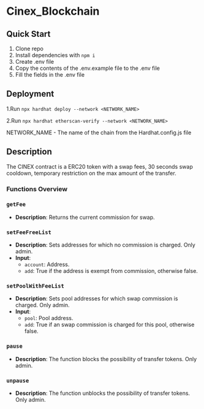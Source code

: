 # Cinex_Blockchain

## Quick Start

1. Clone repo
2. Install dependencies with `npm i`
3. Create .env file 
4. Copy the contents of the .env.example file to the .env file
5. Fill the fields in the .env file

## Deployment

1.Run `npx hardhat deploy --network <NETWORK_NAME>`

2.Run `npx hardhat etherscan-verify --network <NETWORK_NAME>`

NETWORK_NAME - The name of the chain from the Hardhat.config.js file

## Description
The CINEX contract is a ERC20 token with a swap fees, 30 seconds swap cooldown, temporary restriction on the max amount of the transfer.

### Functions Overview

### `getFee`
- **Description**: Returns the current commission for swap.

### `setFeeFreeList`
- **Description**: Sets addresses for which no commission is charged. Only admin.
- **Input**:
  - `account`: Address.
  - `add`: True if the address is exempt from commission, otherwise false.

### `setPoolWithFeeList`
- **Description**: Sets pool addresses for which swap commission is charged. Only admin.
- **Input**:
  - `pool`: Pool address.
  - `add`: True if an swap commission is charged for this pool, otherwise false.

### `pause`
- **Description**: The function blocks the possibility of transfer tokens. Only admin.

### `unpause`
- **Description**: The function unblocks the possibility of transfer tokens. Only admin.